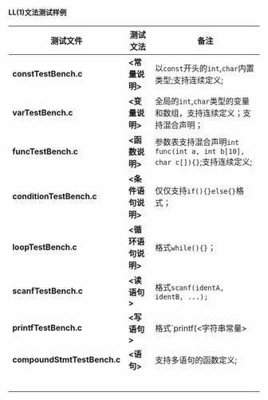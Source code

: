#### LL(1)文法测试样例



| 测试文件                    | 测试文法           | 备注                                                         |
| --------------------------- | ------------------ | ------------------------------------------------------------ |
| **constTestBench.c**        | **<常量说明\>​**    | 以`const`开头的`int`,`char`内置类型;支持连续定义;            |
| **varTestBench.c**          | **<变量说明>**     | 全局的`int`,`char`类型的变量和数组，支持连续定义；支持混合声明； |
| **funcTestBench.c**         | **<函数说明>**     | 参数表支持混合声明`int func(int a, int b[10], char c[]){}`;支持连续定义; |
| **conditionTestBench.c**    | **<条件语句说明>** | 仅仅支持`if(){}else{}`格式；                                 |
| **loopTestBench.c**         | **<循环语句说明>** | 格式`while(){}`；                                            |
| **scanfTestBench.c**        | **<读语句>**       | 格式`scanf(identA, identB, ...);`                            |
| **printfTestBench.c**       | **<写语句>**       | 格式`printf(<字符串常量> | <表达式>);`                       |
| **compoundStmtTestBench.c** | **<语句>**         | 支持多语句的函数定义;                                        |
|                             |                    |                                                              |
|                             |                    |                                                              |
|                             |                    |                                                              |
|                             |                    |                                                              |
|                             |                    |                                                              |
|                             |                    |                                                              |





